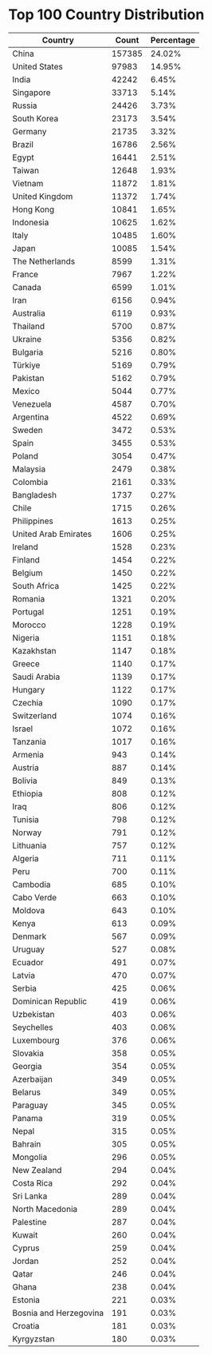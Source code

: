 # Top 100 Country Distribution
| Country | Count | Percentage |
|----|----|----|
| China | 157385 | 24.02% |
| United States | 97983 | 14.95% |
| India | 42242 | 6.45% |
| Singapore | 33713 | 5.14% |
| Russia | 24426 | 3.73% |
| South Korea | 23173 | 3.54% |
| Germany | 21735 | 3.32% |
| Brazil | 16786 | 2.56% |
| Egypt | 16441 | 2.51% |
| Taiwan | 12648 | 1.93% |
| Vietnam | 11872 | 1.81% |
| United Kingdom | 11372 | 1.74% |
| Hong Kong | 10841 | 1.65% |
| Indonesia | 10625 | 1.62% |
| Italy | 10485 | 1.60% |
| Japan | 10085 | 1.54% |
| The Netherlands | 8599 | 1.31% |
| France | 7967 | 1.22% |
| Canada | 6599 | 1.01% |
| Iran | 6156 | 0.94% |
| Australia | 6119 | 0.93% |
| Thailand | 5700 | 0.87% |
| Ukraine | 5356 | 0.82% |
| Bulgaria | 5216 | 0.80% |
| Türkiye | 5169 | 0.79% |
| Pakistan | 5162 | 0.79% |
| Mexico | 5044 | 0.77% |
| Venezuela | 4587 | 0.70% |
| Argentina | 4522 | 0.69% |
| Sweden | 3472 | 0.53% |
| Spain | 3455 | 0.53% |
| Poland | 3054 | 0.47% |
| Malaysia | 2479 | 0.38% |
| Colombia | 2161 | 0.33% |
| Bangladesh | 1737 | 0.27% |
| Chile | 1715 | 0.26% |
| Philippines | 1613 | 0.25% |
| United Arab Emirates | 1606 | 0.25% |
| Ireland | 1528 | 0.23% |
| Finland | 1454 | 0.22% |
| Belgium | 1450 | 0.22% |
| South Africa | 1425 | 0.22% |
| Romania | 1321 | 0.20% |
| Portugal | 1251 | 0.19% |
| Morocco | 1228 | 0.19% |
| Nigeria | 1151 | 0.18% |
| Kazakhstan | 1147 | 0.18% |
| Greece | 1140 | 0.17% |
| Saudi Arabia | 1139 | 0.17% |
| Hungary | 1122 | 0.17% |
| Czechia | 1090 | 0.17% |
| Switzerland | 1074 | 0.16% |
| Israel | 1072 | 0.16% |
| Tanzania | 1017 | 0.16% |
| Armenia | 943 | 0.14% |
| Austria | 887 | 0.14% |
| Bolivia | 849 | 0.13% |
| Ethiopia | 808 | 0.12% |
| Iraq | 806 | 0.12% |
| Tunisia | 798 | 0.12% |
| Norway | 791 | 0.12% |
| Lithuania | 757 | 0.12% |
| Algeria | 711 | 0.11% |
| Peru | 700 | 0.11% |
| Cambodia | 685 | 0.10% |
| Cabo Verde | 663 | 0.10% |
| Moldova | 643 | 0.10% |
| Kenya | 613 | 0.09% |
| Denmark | 567 | 0.09% |
| Uruguay | 527 | 0.08% |
| Ecuador | 491 | 0.07% |
| Latvia | 470 | 0.07% |
| Serbia | 425 | 0.06% |
| Dominican Republic | 419 | 0.06% |
| Uzbekistan | 403 | 0.06% |
| Seychelles | 403 | 0.06% |
| Luxembourg | 376 | 0.06% |
| Slovakia | 358 | 0.05% |
| Georgia | 354 | 0.05% |
| Azerbaijan | 349 | 0.05% |
| Belarus | 349 | 0.05% |
| Paraguay | 345 | 0.05% |
| Panama | 319 | 0.05% |
| Nepal | 315 | 0.05% |
| Bahrain | 305 | 0.05% |
| Mongolia | 296 | 0.05% |
| New Zealand | 294 | 0.04% |
| Costa Rica | 292 | 0.04% |
| Sri Lanka | 289 | 0.04% |
| North Macedonia | 289 | 0.04% |
| Palestine | 287 | 0.04% |
| Kuwait | 260 | 0.04% |
| Cyprus | 259 | 0.04% |
| Jordan | 252 | 0.04% |
| Qatar | 246 | 0.04% |
| Ghana | 238 | 0.04% |
| Estonia | 221 | 0.03% |
| Bosnia and Herzegovina | 191 | 0.03% |
| Croatia | 181 | 0.03% |
| Kyrgyzstan | 180 | 0.03% |
